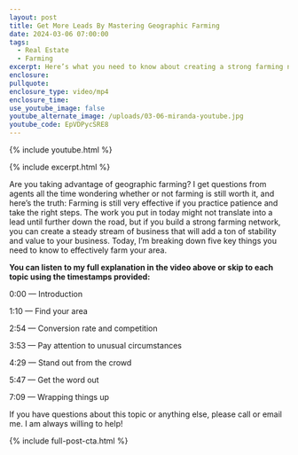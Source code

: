 ```yaml
---
layout: post
title: Get More Leads By Mastering Geographic Farming
date: 2024-03-06 07:00:00
tags:
  - Real Estate
  - Farming
excerpt: Here’s what you need to know about creating a strong farming network.
enclosure:
pullquote:
enclosure_type: video/mp4
enclosure_time:
use_youtube_image: false
youtube_alternate_image: /uploads/03-06-miranda-youtube.jpg
youtube_code: EpVDPycSRE8
---
```

{% include youtube.html %}

{% include excerpt.html %}

Are you taking advantage of geographic farming? I get questions from agents all the time wondering whether or not farming is still worth it, and here’s the truth: Farming is still very effective if you practice patience and take the right steps. The work you put in today might not translate into a lead until further down the road, but if you build a strong farming network, you can create a steady stream of business that will add a ton of stability and value to your business. Today, I’m breaking down five key things you need to know to effectively farm your area.&nbsp;

**You can listen to my full explanation in the video above or skip to each topic using the timestamps provided:**&nbsp;

0:00 — Introduction&nbsp;

1:10 — Find your area

2:54 — Conversion rate and competition&nbsp;

3:53 — Pay attention to unusual circumstances

4:29 — Stand out from the crowd

5:47 — Get the word out

7:09 — Wrapping things up&nbsp;

If you have questions about this topic or anything else, please call or email me. I am always willing to help!

{% include full-post-cta.html %}